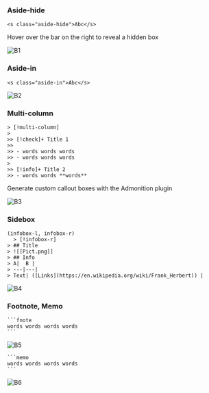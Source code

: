 
### Aside-hide

```
<s class="aside-hide">Abc</s>
```
Hover over the bar on the right to reveal a hidden box 

![B1](https://user-images.githubusercontent.com/48620536/222979880-64b7d178-7804-4d3b-b089-2375df712e94.png)


### Aside-in

```
<s class="aside-in">Abc</s>
```

![B2](https://user-images.githubusercontent.com/48620536/222979913-e8e15146-725f-47d4-8126-b7c4055d261e.png)


### Multi-column

```
> [!multi-column]
>
>> [!check]+ Title 1
>> 
>> - words words words  
>> - words words words  
>
>> [!info]+ Title 2
>> - words words **words**
```
Generate custom callout boxes with the Admonition plugin

![B3](https://user-images.githubusercontent.com/48620536/222980074-7f5294b8-d4ad-4cf5-8436-97f909303e86.png)


### Sidebox

```
(infobox-l, infobox-r)
  > [!infobox-r]
> ## Title
> ![[Pict.png]]
> ## Info
> A|  B |
> ---|---|
> Text| ([Links](https://en.wikipedia.org/wiki/Frank_Herbert)) |
```
![B4](https://user-images.githubusercontent.com/48620536/222980230-ca87423e-20fb-4680-8997-0b1a74e3c4a3.png)


### Footnote, Memo

````
```fnote
words words words words 
```
````
![B5](https://user-images.githubusercontent.com/48620536/222980315-de269958-b6c6-4fc8-9c2c-45376b9a2dac.png)

````
```memo
words words words words 
```
````
![B6](https://user-images.githubusercontent.com/48620536/222980320-522edae0-5a75-4ed3-ad47-a3c423ed004a.png)
